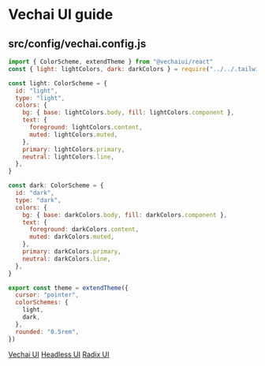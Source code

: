# Vechai UI guide

## src/config/vechai.config.js

```js
import { ColorScheme, extendTheme } from "@vechaiui/react"
const { light: lightColors, dark: darkColors } = require("../../.tailwind/colors")

const light: ColorScheme = {
  id: "light",
  type: "light",
  colors: {
    bg: { base: lightColors.body, fill: lightColors.component },
    text: {
      foreground: lightColors.content,
      muted: lightColors.muted,
    },
    primary: lightColors.primary,
    neutral: lightColors.line,
  },
}

const dark: ColorScheme = {
  id: "dark",
  type: "dark",
  colors: {
    bg: { base: darkColors.body, fill: darkColors.component },
    text: {
      foreground: darkColors.content,
      muted: darkColors.muted,
    },
    primary: darkColors.primary,
    neutral: darkColors.line,
  },
}

export const theme = extendTheme({
  cursor: "pointer",
  colorSchemes: {
    light,
    dark,
  },
  rounded: "0.5rem",
})
```

[Vechai UI](https://www.vechaiui.com/)
[Headless UI](https://headlessui.com/)
[Radix UI](https://www.radix-ui.com/)

